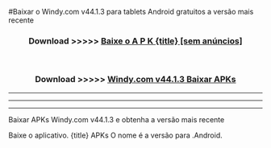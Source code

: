 #Baixar o Windy.com v44.1.3  para tablets Android gratuitos a versão mais recente


<div align="center">
<h3>Download >>>>> <a href="https://pt-web.web.app/?pt= {title}">Baixe o A P K {title} [sem anúncios]</a></h3><br>

<h3>Download >>>>> <a href="https://pt-web.web.app/?pt= {title}">Windy.com v44.1.3 Baixar APKs</a></h3>
</div>

----------------------------------------------------------

----------------------------------------------------------

----------------------------------------------------------

Baixar APKs Windy.com v44.1.3 e obtenha a versão mais recente

Baixe o aplicativo. {title} APKs O nome é a versão para .Android.


